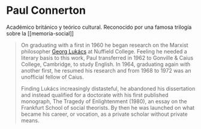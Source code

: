 # Paul Connerton
Académico británico y teórico cultural. Reconocido por una famosa trilogía sobre la [[memoria-social]]

> On graduating with a first in 1960 he began research on the Marxist philosopher [Georg Lukács](https://www.versobooks.com/authors/297-georg-lukacs) at Nuffield College. Feeling he needed a literary basis to this work, Paul transferred in 1962 to Gonville & Caius College, Cambridge, to study English. In 1964, graduating again with another first, he resumed his research and from 1968 to 1972 was an unofficial fellow of Caius.
> 
> Finding Lukács increasingly distasteful, he abandoned his dissertation and instead qualified for a doctorate with his first published monograph, The Tragedy of Enlightenment (1980), an essay on the Frankfurt School of social theorists. By then he was launched on what became his career, or vocation, as a private scholar without private means.

[^Boyle2019]: Boyle, Nicholas 19 agosto 2019 *Paul Connerton Obituary* The Guardian, tomado de <https://www.theguardian.com/books/2019/aug/19/paul-connerton-obituary> el 2024-04-28 
